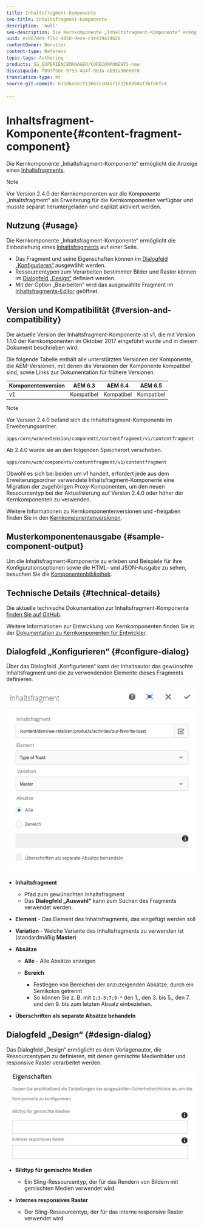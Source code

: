 ```yaml
---
title: Inhaltsfragment-Komponente
seo-title: Inhaltsfragment-Komponente
description: 'null'
seo-description: Die Kernkomponente „Inhaltsfragment-Komponente“ ermöglicht die Anzeige eines Inhaltsfragments.
uuid: ec807de9-f76c-4850-9ece-c3e439a1d626
contentOwner: Benutzer
content-type: Referenz
topic-tags: Authoring
products: SG_EXPERIENCEMANAGER/CORECOMPONENTS-new
discoiquuid: f093f58e-9755-4a4f-803a-ab93a50e6870
translation-type: ht
source-git-commit: 632d6abb1f13667cc0457152268d50af3bfabfc4

---
```



# Inhaltsfragment-Komponente{#content-fragment-component}

Die Kernkomponente „Inhaltsfragment-Komponente“ ermöglicht die Anzeige eines [Inhaltsfragments](https://helpx.adobe.com/experience-manager/6-5/assets/using/content-fragments.html).

>[!NOTE]
>
>Vor Version 2.4.0 der Kernkomponenten war die Komponente „Inhaltsfragment“ als Erweiterung für die Kernkomponenten verfügbar und musste separat heruntergeladen und explizit aktiviert werden.

## Nutzung {#usage}

Die Kernkomponente „Inhaltsfragment-Komponente“ ermöglicht die Einbeziehung eines [Inhaltsfragments](https://helpx.adobe.com/de/experience-manager/6-5/assets/using/content-fragments.html) auf einer Seite.

* Das Fragment und seine Eigenschaften können im [Dialogfeld „Konfigurieren“](#configure-dialog) ausgewählt werden.
* Ressourcentypen zum Verarbeiten bestimmter Bilder und Raster können im [Dialogfeld „Design“](#design-dialog) definiert werden.
* Mit der Option „Bearbeiten“ wird das ausgewählte Fragment im [Inhaltsfragments-Editor](https://helpx.adobe.com/content/help/de/experience-manager/6-5/assets/using/content-fragments.html) geöffnet.

## Version und Kompatibilität {#version-and-compatibility}

Die aktuelle Version der Inhaltsfragment-Komponente ist v1, die mit Version 1.1.0 der Kernkomponenten im Oktober 2017 eingeführt wurde und in diesem Dokument beschrieben wird.

Die folgende Tabelle enthält alle unterstützten Versionen der Komponente, die AEM-Versionen, mit denen die Versionen der Komponente kompatibel sind, sowie Links zur Dokumentation für frühere Versionen.

| Komponentenversion | AEM 6.3 | AEM 6.4 | AEM 6.5 |
|--- |--- |--- |---|
| v1 | Kompatibel | Kompatibel | Kompatibel |

>[!NOTE]
>
>Vor Version 2.4.0 befand sich die Inhaltsfragment-Komponente im Erweiterungsordner.
>
> `apps/core/wcm/extension/components/contentfragment/v1/contentfragment`
> 
>Ab 2.4.0 wurde sie an den folgenden Speicherort verschoben.
>
>`apps/core/wcm/components/contentfragment/v1/contentfragment`
>
>Obwohl es sich bei beiden um v1 handelt, erfordert jede aus dem Erweiterungsordner verwendete Inhaltsfragment-Komponente eine Migration der zugehörigen Proxy-Komponenten, um den neuen Ressourcentyp bei der Aktualisierung auf Version 2.4.0 oder höher der Kernkomponenten zu verwenden.

Weitere Informationen zu Kernkomponentenversionen und -freigaben finden Sie in den [Kernkomponentenversionen](versions.md).

## Musterkomponentenausgabe {#sample-component-output}

Um die Inhaltsfragment-Komponente zu erleben und Beispiele für ihre Konfigurationsoptionen sowie die HTML- und JSON-Ausgabe zu sehen, besuchen Sie die [Komponentenbibliothek](http://opensource.adobe.com/de/aem-core-wcm-components/library/content-fragment.html).

## Technische Details {#technical-details}

Die aktuelle technische Dokumentation zur Inhaltsfragment-Komponente [finden Sie auf GitHub](https://github.com/adobe/aem-core-wcm-components/tree/master/content/src/content/jcr_root/apps/core/wcm/components/contentfragment/v1/contentfragment).

Weitere Informationen zur Entwicklung von Kernkomponenten finden Sie in der [Dokumentation zu Kernkomponenten für Entwickler](developing.md).

## Dialogfeld „Konfigurieren“ {#configure-dialog}

Über das Dialogfeld „Konfigurieren“ kann der Inhaltsautor das gewünschte Inhaltsfragment und die zu verwendenden Elemente dieses Fragments definieren.

![](assets/chlimage_1-87.png)

* **Inhaltsfragment**

   * Pfad zum gewünschten Inhaltsfragment
   * Das **Dialogfeld „Auswahl“** kann zum Suchen des Fragments verwendet werden.

* **Element** - Das Element des Inhaltsfragments, das eingefügt werden soll
* **Variation** - Welche Variante des Inhaltsfragments zu verwenden ist (standardmäßig **Master**)

* **Absätze**

   * **Alle** - Alle Absätze anzeigen
   * **Bereich**

      * Festlegen von Bereichen der anzuzeigenden Absätze, durch ein Semikolon getrennt
      * So können Sie z. B. mit `1;3-5;7;9-*` den 1., den 3. bis 5., den 7. und den 9. bis zum letzten Absatz einbeziehen.

* **Überschriften als separate Absätze behandeln**

## Dialogfeld „Design“ {#design-dialog}

Das Dialogfeld „Design“ ermöglicht es dem Vorlagenautor, die Ressourcentypen zu definieren, mit denen gemischte Medienbilder und responsive Raster verarbeitet werden.

![](assets/chlimage_1-88.png)

* **Bildtyp für gemischte Medien**

   * Ein Sling-Ressourcentyp, der für das Rendern von Bildern mit gemischten Medien verwendet wird.

* **Internes responsives Raster**

   * Der Sling-Ressourcentyp, der für das interne responsive Raster verwendet wird